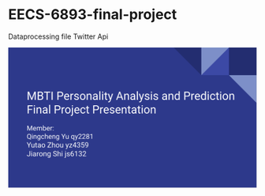 # EECS-6893-final-project
Dataprocessing file Twitter Api


[![demo video](https://github.com/Larry-Wendy/MBTI_classification/raw/main/cover%20page.png)](https://youtu.be/aFgrYO8kDU4 "youtube demo video")
